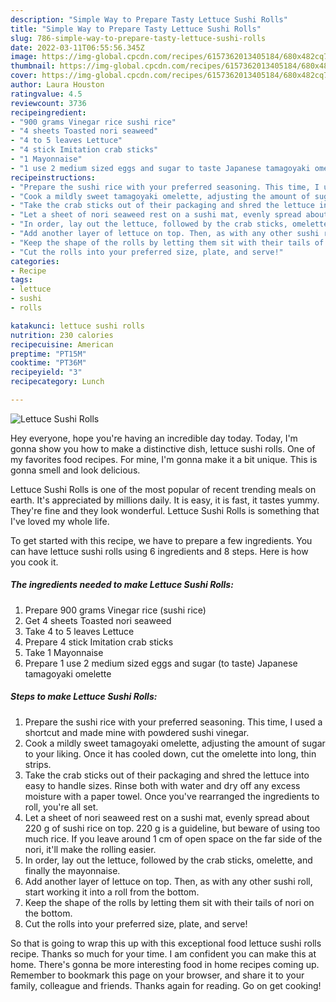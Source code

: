 ```yaml
---
description: "Simple Way to Prepare Tasty Lettuce Sushi Rolls"
title: "Simple Way to Prepare Tasty Lettuce Sushi Rolls"
slug: 786-simple-way-to-prepare-tasty-lettuce-sushi-rolls
date: 2022-03-11T06:55:56.345Z
image: https://img-global.cpcdn.com/recipes/6157362013405184/680x482cq70/lettuce-sushi-rolls-recipe-main-photo.jpg
thumbnail: https://img-global.cpcdn.com/recipes/6157362013405184/680x482cq70/lettuce-sushi-rolls-recipe-main-photo.jpg
cover: https://img-global.cpcdn.com/recipes/6157362013405184/680x482cq70/lettuce-sushi-rolls-recipe-main-photo.jpg
author: Laura Houston
ratingvalue: 4.5
reviewcount: 3736
recipeingredient:
- "900 grams Vinegar rice sushi rice"
- "4 sheets Toasted nori seaweed"
- "4 to 5 leaves Lettuce"
- "4 stick Imitation crab sticks"
- "1 Mayonnaise"
- "1 use 2 medium sized eggs and sugar to taste Japanese tamagoyaki omelette"
recipeinstructions:
- "Prepare the sushi rice with your preferred seasoning. This time, I used a shortcut and made mine with powdered sushi vinegar."
- "Cook a mildly sweet tamagoyaki omelette, adjusting the amount of sugar to your liking. Once it has cooled down, cut the omelette into long, thin strips."
- "Take the crab sticks out of their packaging and shred the lettuce into easy to handle sizes. Rinse both with water and dry off any excess moisture with a paper towel. Once you&#39;ve rearranged the ingredients to roll, you&#39;re all set."
- "Let a sheet of nori seaweed rest on a sushi mat, evenly spread about 220 g of sushi rice on top. 220 g is a guideline, but beware of using too much rice. If you leave around 1 cm of open space on the far side of the nori, it&#39;ll make the rolling easier."
- "In order, lay out the lettuce, followed by the crab sticks, omelette, and finally the mayonnaise."
- "Add another layer of lettuce on top. Then, as with any other sushi roll, start working it into a roll from the bottom."
- "Keep the shape of the rolls by letting them sit with their tails of nori on the bottom."
- "Cut the rolls into your preferred size, plate, and serve!"
categories:
- Recipe
tags:
- lettuce
- sushi
- rolls

katakunci: lettuce sushi rolls 
nutrition: 230 calories
recipecuisine: American
preptime: "PT15M"
cooktime: "PT36M"
recipeyield: "3"
recipecategory: Lunch

---
```



![Lettuce Sushi Rolls](https://img-global.cpcdn.com/recipes/6157362013405184/680x482cq70/lettuce-sushi-rolls-recipe-main-photo.jpg)

Hey everyone, hope you're having an incredible day today. Today, I'm gonna show you how to make a distinctive dish, lettuce sushi rolls. One of my favorites food recipes. For mine, I'm gonna make it a bit unique. This is gonna smell and look delicious.

Lettuce Sushi Rolls is one of the most popular of recent trending meals on earth. It's appreciated by millions daily. It is easy, it is fast, it tastes yummy. They're fine and they look wonderful. Lettuce Sushi Rolls is something that I've loved my whole life.




To get started with this recipe, we have to prepare a few ingredients. You can have lettuce sushi rolls using 6 ingredients and 8 steps. Here is how you cook it.

<!--inarticleads1-->

##### The ingredients needed to make Lettuce Sushi Rolls:

1. Prepare 900 grams Vinegar rice (sushi rice)
1. Get 4 sheets Toasted nori seaweed
1. Take 4 to 5 leaves Lettuce
1. Prepare 4 stick Imitation crab sticks
1. Take 1 Mayonnaise
1. Prepare 1 use 2 medium sized eggs and sugar (to taste) Japanese tamagoyaki omelette




<!--inarticleads2-->

##### Steps to make Lettuce Sushi Rolls:

1. Prepare the sushi rice with your preferred seasoning. This time, I used a shortcut and made mine with powdered sushi vinegar.
1. Cook a mildly sweet tamagoyaki omelette, adjusting the amount of sugar to your liking. Once it has cooled down, cut the omelette into long, thin strips.
1. Take the crab sticks out of their packaging and shred the lettuce into easy to handle sizes. Rinse both with water and dry off any excess moisture with a paper towel. Once you&#39;ve rearranged the ingredients to roll, you&#39;re all set.
1. Let a sheet of nori seaweed rest on a sushi mat, evenly spread about 220 g of sushi rice on top. 220 g is a guideline, but beware of using too much rice. If you leave around 1 cm of open space on the far side of the nori, it&#39;ll make the rolling easier.
1. In order, lay out the lettuce, followed by the crab sticks, omelette, and finally the mayonnaise.
1. Add another layer of lettuce on top. Then, as with any other sushi roll, start working it into a roll from the bottom.
1. Keep the shape of the rolls by letting them sit with their tails of nori on the bottom.
1. Cut the rolls into your preferred size, plate, and serve!




So that is going to wrap this up with this exceptional food lettuce sushi rolls recipe. Thanks so much for your time. I am confident you can make this at home. There's gonna be more interesting food in home recipes coming up. Remember to bookmark this page on your browser, and share it to your family, colleague and friends. Thanks again for reading. Go on get cooking!

